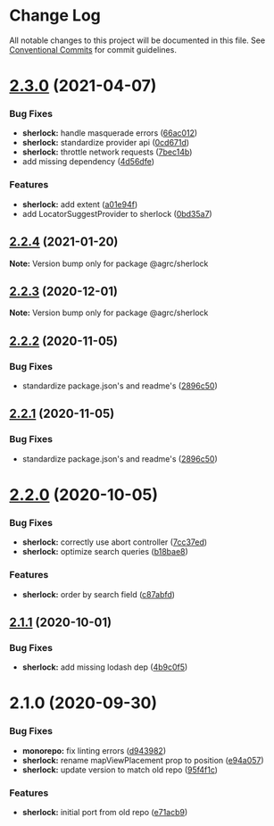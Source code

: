 # Change Log

All notable changes to this project will be documented in this file.
See [Conventional Commits](https://conventionalcommits.org) for commit guidelines.

# [2.3.0](https://github.com/agrc/kitchen-sink/compare/@agrc/sherlock@2.2.4...@agrc/sherlock@2.3.0) (2021-04-07)

### Bug Fixes

- **sherlock:** handle masquerade errors ([66ac012](https://github.com/agrc/kitchen-sink/commit/66ac0128407772bbffb2d76f293ea486a6b35930))
- **sherlock:** standardize provider api ([0cd671d](https://github.com/agrc/kitchen-sink/commit/0cd671d6565b5ae56a7307ab2e5fc0934221632f))
- **sherlock:** throttle network requests ([7bec14b](https://github.com/agrc/kitchen-sink/commit/7bec14be7b033a8035be6ebbb3cc5301686ab47c))
- add missing dependency ([4d56dfe](https://github.com/agrc/kitchen-sink/commit/4d56dfe0c64cc77d8983fc23dc2bbe8c2e5dd359))

### Features

- **sherlock:** add extent ([a01e94f](https://github.com/agrc/kitchen-sink/commit/a01e94fcdc62c64fa385e0fd2f984357102fbab9))
- add LocatorSuggestProvider to sherlock ([0bd35a7](https://github.com/agrc/kitchen-sink/commit/0bd35a7ac9a06a580482f1e18a63da53cdeac820))

## [2.2.4](https://github.com/agrc/kitchen-sink/compare/@agrc/sherlock@2.2.3...@agrc/sherlock@2.2.4) (2021-01-20)

**Note:** Version bump only for package @agrc/sherlock

## [2.2.3](https://github.com/agrc/kitchen-sink/compare/@agrc/sherlock@2.2.2...@agrc/sherlock@2.2.3) (2020-12-01)

**Note:** Version bump only for package @agrc/sherlock

## [2.2.2](https://github.com/agrc/kitchen-sink/compare/@agrc/sherlock@2.2.0...@agrc/sherlock@2.2.2) (2020-11-05)

### Bug Fixes

- standardize package.json's and readme's ([2896c50](https://github.com/agrc/kitchen-sink/commit/2896c5074f397c43945d08d5d66435cc43a1f78a))

## [2.2.1](https://github.com/agrc/kitchen-sink/compare/@agrc/sherlock@2.2.0...@agrc/sherlock@2.2.1) (2020-11-05)

### Bug Fixes

- standardize package.json's and readme's ([2896c50](https://github.com/agrc/kitchen-sink/commit/2896c5074f397c43945d08d5d66435cc43a1f78a))

# [2.2.0](https://github.com/agrc/kitchen-sink/compare/@agrc/sherlock@2.1.1...@agrc/sherlock@2.2.0) (2020-10-05)

### Bug Fixes

- **sherlock:** correctly use abort controller ([7cc37ed](https://github.com/agrc/kitchen-sink/commit/7cc37ed96e7145a23403bbafa7200752c2f028a3))
- **sherlock:** optimize search queries ([b18bae8](https://github.com/agrc/kitchen-sink/commit/b18bae832ebf77e825d6eccb7d16ada17ca1be4d))

### Features

- **sherlock:** order by search field ([c87abfd](https://github.com/agrc/kitchen-sink/commit/c87abfdadf309418b450e523790627a1e8e9948c))

## [2.1.1](https://github.com/agrc/kitchen-sink/compare/@agrc/sherlock@2.1.0...@agrc/sherlock@2.1.1) (2020-10-01)

### Bug Fixes

- **sherlock:** add missing lodash dep ([4b9c0f5](https://github.com/agrc/kitchen-sink/commit/4b9c0f5c434a2e9da66928cb8bb4c66c021b86d2))

# 2.1.0 (2020-09-30)

### Bug Fixes

- **monorepo:** fix linting errors ([d943982](https://github.com/agrc/kitchen-sink/commit/d943982f29785d2188ad2b2eb7af59a01305391e))
- **sherlock:** rename mapViewPlacement prop to position ([e94a057](https://github.com/agrc/kitchen-sink/commit/e94a057d7ef0b1ec290fc0c822c0ec858328e6d7))
- **sherlock:** update version to match old repo ([95f4f1c](https://github.com/agrc/kitchen-sink/commit/95f4f1ccb2c907063429b83d5a9d0af2d5e2ec02))

### Features

- **sherlock:** initial port from old repo ([e71acb9](https://github.com/agrc/kitchen-sink/commit/e71acb90edf04c6d3f303b50ae9a348440bdfca6))
